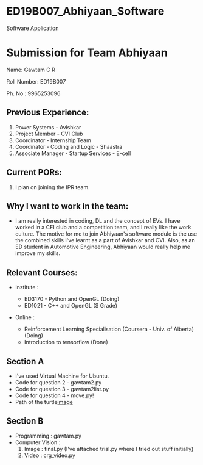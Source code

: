 # ED19B007_Abhiyaan_Software

Software Application

Submission for Team Abhiyaan
============================

Name: Gawtam C R

Roll Number: ED19B007

Ph. No : 9965253096 

Previous Experience: 
--------------------
1. Power Systems - Avishkar
2. Project Member - CVI Club
3. Coordinator - Internship Team
4. Coordinator - Coding and Logic - Shaastra
5. Associate Manager - Startup Services - E-cell

Current PORs:
-------------
1. I plan on joining the IPR team. 


Why I want to work in the team:
------------------------------
- I am really interested in coding, DL and the concept of EVs. I have worked in a CFI club and a competition team, and I really like the work culture. The motive for me to join Abhiyaan's software module is the use the combined skills I've learnt as a part of Avishkar and CVI. Also, as an ED student in Automotive Engineering, Abhiyaan would really help me improve my skills. 

Relevant Courses:
-----------------
- Institute : 
   - ED3170 - Python and OpenGL (Doing)
   - ED1021 - C++ and OpenGL (S Grade)

- Online :
   - Reinforcement Learning Specialisation (Coursera - Univ. of Alberta) (Doing)
   - Introduction to tensorflow (Done)

Section A
---------
 - I've used Virtual Machine for Ubuntu. 
 - Code for question 2 - gawtam2.py 
 - Code for question 3 - gawtam2list.py
 - Code for question 4 - move.py!
 - Path of the turtle[image](https://user-images.githubusercontent.com/56129853/116775106-a70a3f80-aa7e-11eb-9436-bcbdea6993a4.png)


Section B
---------
 - Programming : gawtam.py
 - Computer Vision : 
    1. Image : final.py (I've attached trial.py where I tried out stuff initially)
    2. Video : crg_video.py

